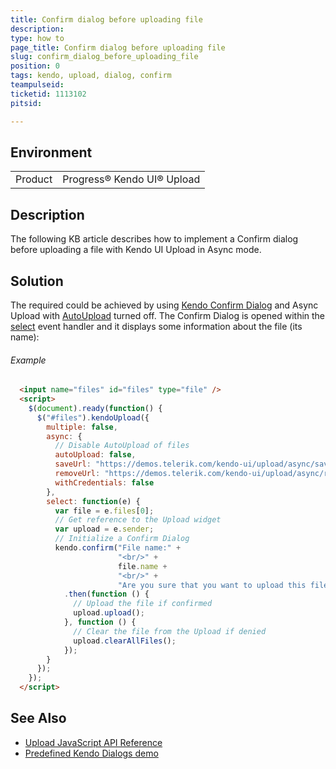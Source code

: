 ```yaml
---
title: Confirm dialog before uploading file
description: 
type: how to
page_title: Confirm dialog before uploading file
slug: confirm_dialog_before_uploading_file
position: 0
tags: kendo, upload, dialog, confirm
teampulseid:
ticketid: 1113102
pitsid:

---
```


## Environment
<table>
 <tr>
  <td>Product</td>
  <td>Progress® Kendo UI® Upload</td>
 </tr>
</table>


## Description
The following KB article describes how to implement a Confirm dialog before uploading a file with Kendo UI Upload in Async mode.

## Solution
The required could be achieved by using [Kendo Confirm Dialog](https://demos.telerik.com/kendo-ui/dialog/predefined-dialogs) and Async Upload with [AutoUpload](http://docs.telerik.com/kendo-ui/api/javascript/ui/upload#configuration-async.autoUpload) turned off. The Confirm Dialog is opened within the [select](http://docs.telerik.com/kendo-ui/api/javascript/ui/upload#events-select) event handler and it displays some information about the file (its name):

###### Example

````html
  <input name="files" id="files" type="file" />
  <script>
	$(document).ready(function() {
	  $("#files").kendoUpload({
		multiple: false,
		async: {
		  // Disable AutoUpload of files
		  autoUpload: false,
		  saveUrl: "https://demos.telerik.com/kendo-ui/upload/async/save",
		  removeUrl: "https://demos.telerik.com/kendo-ui/upload/async/remove",
		  withCredentials: false
		},
		select: function(e) {
		  var file = e.files[0];
		  // Get reference to the Upload widget
		  var upload = e.sender;
		  // Initialize a Confirm Dialog
		  kendo.confirm("File name:" + 
						"<br/>" + 
						file.name + 
						"<br/>" + 
						"Are you sure that you want to upload this file?")
			.then(function () {
			  // Upload the file if confirmed
			  upload.upload();
			}, function () {
			  // Clear the file from the Upload if denied
			  upload.clearAllFiles();
			});
		}
	  });
	});
  </script>
````

## See Also

* [Upload JavaScript API Reference](http://docs.telerik.com/kendo-ui/api/javascript/ui/upload)
* [Predefined Kendo Dialogs demo](https://demos.telerik.com/kendo-ui/dialog/predefined-dialogs)
